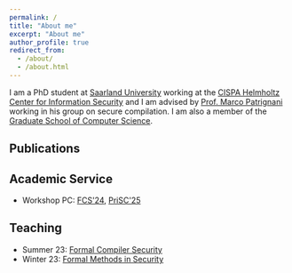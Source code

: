 ```yaml
---
permalink: /
title: "About me"
excerpt: "About me"
author_profile: true
redirect_from: 
  - /about/
  - /about.html
---
```



I am a PhD student at [Saarland University](http://www.uni-saarland.de/) working at the [CISPA Helmholtz Center for Information Security](https://cispa.de/en) and I am advised by [Prof. Marco Patrignani](https://squera.github.io/about/) working in his group on secure compilation.
I am also a member of the [Graduate School of Computer Science](https://www.graduateschool-computerscience.de/).



## Publications 

## Academic Service
- Workshop PC: [FCS'24](https://fcs-workshop.github.io/fcs2024/), [PriSC'25](https://popl25.sigplan.org/home/prisc-2025)


## Teaching 

- Summer 23: [Formal Compiler Security](https://cms.cispa.saarland/semfcs/)
- Winter 23: [Formal Methods in Security](https://cms.cispa.saarland/fms_2324/)

<!-- ## News

2022/11/10 Our CCS 2022 paper "Automatic Detection of Speculative Execution Combinations" received a distinguished paper award! -->